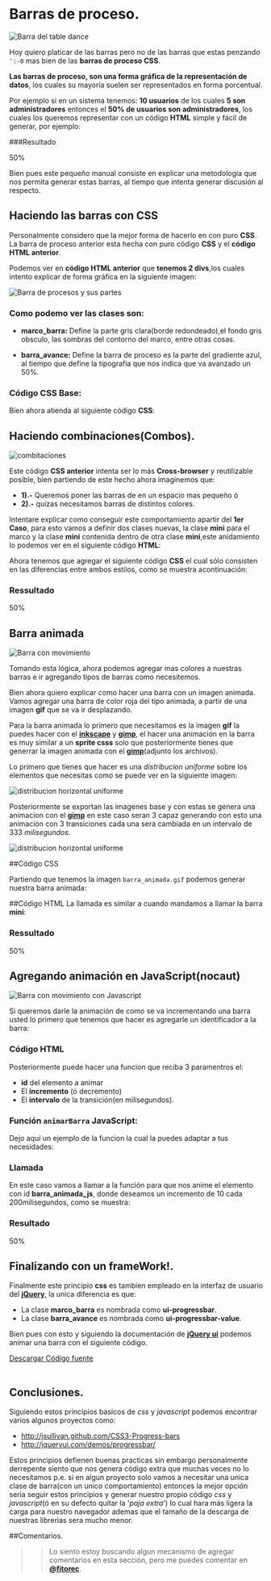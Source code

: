 # Barras de proceso.

![Barra del table dance](img_table_dance)

Hoy quiero platicar de las barras pero no de las barras que estas penzando `':-0` mas bien de las **barras de proceso CSS**.



**Las barras de proceso, son una forma gráfica de la representación de datos**, los cuales su mayoría suelen ser representados en forma porcentual.

Por ejemplo si en un sistema tenemos: **10 usuarios** de los cuales **5 son administradores** entonces el **50% de usuarios son administradores**, los cuales los queremos representar con un código **HTML** simple y fácil de generar, por ejemplo:

<script src="https://gist.github.com/2587948.js?file=01.ejemplo_basico_css.html"></script>

###Resultado

<div class="marco_barra">
    <div class="barra_avance" style="width: 50%;">50%</div>
</div>


Bien pues este pequeño manual consiste en explicar una metodología que nos permita generar estas barras, al tiempo que intenta generar discusión al respecto.


## Haciendo las barras con CSS

Personalmente considero que la mejor forma de hacerlo en con puro **CSS**. La barra de proceso anterior esta hecha con puro código **CSS** y el **código HTML anterior**.

Podemos ver en **código HTML anterior** que **tenemos 2 divs**,los cuales intento explicar de forma gráfica en la siguiente imagen:

![Barra de procesos y sus partes](img/barra_explicacion.png)

### Como podemo ver las clases son:

 - **marco\_barra:** Define la parte gris clara(borde redondeado),el fondo gris obsculo, las sombras del contorno del marco, entre otras cosas.
 
 - **barra\_avance:** Define la barra de proceso es la parte del gradiente azul, al tiempo que define la tipografia que nos indica que va avanzado un 50%.

### Código CSS Base:

Bien ahora atienda al siguiente código **CSS**:

<script src="https://gist.github.com/2587948.js?file=02.codigo_barras_base.css"></script>


## Haciendo combinaciones(Combos).

![combitaciones](img/combitaciones.gif)


Este código **CSS anterior** intenta ser lo más **Cross-browser** y reutilizable posible, bien partiendo de este hecho ahora imaginemos que:

 - **1).-** Queremos poner las barras de en un espacio mas pequeño ó
 - **2).-** quizas necesitamos barras de distintos colores.

Intentare explicar como conseguir este comportamiento apartir del **1er Caso**, para esto vamos a definir dos clases nuevas, la clase **mini** para el marco y la clase **mini** contenida dentro de otra clase **mini**,este anidamiento lo podemos ver en el siguiente código **HTML**:

<script src="https://gist.github.com/2587948.js?file=03.ejemplo2_barra_mini.html"></script>

Ahora tenemos que agregar el siguiente código **CSS** el cual sólo consisten en las diferencias entre ambos estilos, como se muestra acontinuación:

<script src="https://gist.github.com/2587948.js?file=04.codigo_barras_mini.css"></script>


### Ressultado
<div class="marco_barra mini" style="width: 200px;">
    <div class="barra_avance mini" style="width: 50%;">50%</div>
</div>


## Barra animada

![Barra con movimiento](img/movimiento.gif)

Tomando esta lógica, ahora podemos agregar mas colores a nuestras barras e ir agregando tipos de barras como necesitemos.

Bien ahora quiero explicar como hacer una barra con un imagen animada. Vamos agregar una barra de color roja del tipo animada, a partir de una imagen **gif** que se va ir desplazando.

Para la barra animada lo primero que necesitamos es la imagen **gif** la puedes hacer con el [**inkscape**](http://inkscape.org/) y [**gimp**](http://www.gimp.org/), el hacer una animación en la barra es muy similar a un **sprite csss** solo que posteriormente tienes que generrar la imagen animada con el [**gimp**](http://www.gimp.org/)(adjunto los archivos).

Lo primero que tienes que hacer es una _distribucion uniforme_ sobre los elementos que necesitas como se puede ver en la siguiente imagen:

![distribucion horizontal uniforme](img/distribucion_uniforme.png)

Posteriormente se exportan las imagenes base y con estas se genera una animacion con el [**gimp**](http://www.gimp.org/) en este caso seran 3 capaz generando con esto una animación con 3 transiciones cada una sera cambiada en un intervalo de 333 _milisegundos_.

![distribucion horizontal uniforme](img/generando_gif.png)

##Código CSS

Partiendo que tenemos la imagen `barra_animada.gif` podemos generar nuestra barra animada:

<script src="https://gist.github.com/2587948.js?file=05.barras_animadas.css"></script>

##Código HTML
La llamada es similar a cuando mandamos a llamar la barra **mini**:

<script src="https://gist.github.com/2587948.js?file=06.ejemplo_barra_animada.html"></script>

### Ressultado

<div class="marco_barra animada">
    <div class="barra_avance animada" style="width: 50%;">50%</div>
</div>



## Agregando animación en JavaScript(nocaut)

![Barra con movimiento con Javascript](img/nocaut.gif)

Si queremos darle la animación de como se va incrementando una barra usted lo primero que tenemos que hacer es agregarle un identificador a la barra:

### Código HTML

<script src="https://gist.github.com/2587948.js?file=07.ejemplo_barra_animada_js.html"></script>

Posteriormente puede hacer una funcion que reciba 3 paramentros el:

 - **id** del elemento a animar
 - El **incremento** (ó decremento)
 - El **intervalo** de la transición(en milisegundos).

### Función `animarBarra` JavaScript:

Dejo aquí un ejemplo de la funcion la cual la puedes adaptar a tus necesidades:

<script src="https://gist.github.com/2587948.js?file=08.codigo_animacion_barras.js"></script>

### Llamada

En este caso vamos a llamar a la función para que nos anime el elemento con id **barra\_animada\_js**, donde deseamos un incremento de 10 cada 200milisegundos, como se muestra:

<script src="https://gist.github.com/2587948.js?file=09.ejemplo_llamada_animacion.html"></script>

### Resultado

<div class="marco_barra animada">
	<div id="barra_animada_js" class="barra_avance animada" style="width: 50%;">50%</div>
</div>


## Finalizando con un frameWork!.

Finalmente este principio **css** es tambien empleado en la interfaz de usuario del [**jQuery**](http://jqueryui.com/demos/progressbar/), la unica diferencia es que:

 - La clase **marco_barra** es nombrada como **ui-progressbar**.
 - La clase **barra_avance** es nombrada como **ui-progressbar-value**.

Bien pues con esto y siguiendo la documentación de [**jQuery ui**](http://jqueryui.com/demos/progressbar/) podemos animar una barra con el siguiente código.

<a href="https://github.com/fitorec/manual_css_barras_de_proceso/downloads" class="get-code">Descargar Código fuente</a><br><br>


## Conclusiones.

Siguiendo estos principios basicos de _css_ y _javascript_ podemos encontrar varios algunos proyectos como:

 - <http://jsullivan.github.com/CSS3-Progress-bars>
 - <http://jqueryui.com/demos/progressbar/>

Estos principios defienen buenas practicas sin embargo personalmente derrepente siento que nos genera código extra que muchas veces no lo necesitamos p.e. si en algun proyecto solo vamos a necesitar una unica clase de barra(con un unico comportamiento) entonces la mejor opción seria seguir estos principios y generar nuestro propio código _css_ y _javascript_(ó en su defecto quitar la '_paja extra_') lo cual hara más ligera la carga para nuestro navegador ademas que el tamaño de la descarga de nuestras librerias sera mucho menor.

##Comentarios.

>>Lo siento estoy buscando algun mecanismo de agregar comentarios en esta sección, pero me puedes comentar en [**@fitorec**](https://twitter.com/fitorec).


[img_table_dance]: img/table.jpg  "Barra - Table dance"
